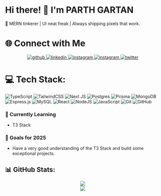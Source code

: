 # Hi there! 👋 I'm PARTH GARTAN

🔧 MERN tinkerer | UI neat freak | Always shipping pixels that work.

# 🌐 Connect with Me
<div align="center">
<a href="https://github.com/parth-tussle" target="_blank">
<img src=https://img.shields.io/badge/github-%2324292e.svg?&style=for-the-badge&logo=github&logoColor=white alt=github style="margin-bottom: 5px;" />
</a>
<a href="https://www.linkedin.com/in/parthgartan" target="_blank">
<img src=https://img.shields.io/badge/linkedin-%231E77B5.svg?&style=for-the-badge&logo=linkedin&logoColor=white alt=linkedin style="margin-bottom: 5px;" />
</a>
<a href="https://www.instagram.com/parth.x.26" target="_blank">
<img src=https://img.shields.io/badge/instagram-%23000000.svg?&style=for-the-badge&logo=instagram&logoColor=white alt=instagram style="margin-bottom: 5px;" />
</a>  
<a href="mailto:parthgartan26feb@gmail.com" target="_blank">
<img src= https://img.shields.io/badge/Gmail-D14836?style=for-the-badge&logo=instagram&logoColor=white alt=instagram style="margin-bottom: 5px;" />
</a>  
 <a href="https://twitter.com/pgartan26" target="_blank">
  <img src="https://img.shields.io/badge/twitter-%231DA1F2.svg?&style=for-the-badge&logo=twitter&logoColor=white" alt="twitter" style="margin-bottom: 5px;" />
</a>

</div>  


# 💻 Tech Stack:
  ![TypeScript](https://img.shields.io/badge/typescript-%23007ACC.svg?style=for-the-badge&logo=typescript&logoColor=white)  ![TailwindCSS](https://img.shields.io/badge/tailwindcss-%2338B2AC.svg?style=for-the-badge&logo=tailwind-css&logoColor=white) 
![Next JS](https://img.shields.io/badge/next.js-%23000000.svg?style=for-the-badge&logo=next.js&logoColor=white)
![Postgres](https://img.shields.io/badge/postgres-%23316192.svg?style=for-the-badge&logo=postgresql&logoColor=white)
![Prisma](https://img.shields.io/badge/prisma-%232D3748.svg?style=for-the-badge&logo=prisma&logoColor=white)
 ![MongoDB](https://img.shields.io/badge/mongodb-%2347A248.svg?style=for-the-badge&logo=mongodb&logoColor=white) ![Express.js](https://img.shields.io/badge/express.js-%23404d59.svg?style=for-the-badge&logo=express&logoColor=white) ![MySQL](https://img.shields.io/badge/mysql-4479A1.svg?style=for-the-badge&logo=mysql&logoColor=white)
 ![React](https://img.shields.io/badge/react-%2320232a.svg?style=for-the-badge&logo=react&logoColor=%2361DAFB) ![NodeJS](https://img.shields.io/badge/node.js-6DA55F?style=for-the-badge&logo=node.js&logoColor=white) 
  ![JavaScript](https://img.shields.io/badge/javascript-%23323330.svg?style=for-the-badge&logo=javascript&logoColor=%23F7DF1E)  ![Git](https://img.shields.io/badge/git-%23F05033.svg?style=for-the-badge&logo=git&logoColor=white) ![GitHub](https://img.shields.io/badge/github-%23121011.svg?style=for-the-badge&logo=github&logoColor=white)

### 🌱 Currently Learning
- T3 Stack

### 🎯 Goals for 2025
- Have a very good understanding of the T3 Stack and build some exceptional projects.

## 📊 GitHub Stats:

<div align="center">
  
  ![](https://github-readme-stats.vercel.app/api?username=parth-tussle&theme=nightowl&hide_border=true&include_all_commits=true&count_private=true)<br/>
  ![](https://github-readme-streak-stats.herokuapp.com/?user=parth-tussle&theme=nightowl&hide_border=true)<br/>
 

</div>




